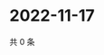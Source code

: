 # 2022-11-17

共 0 条

<!-- BEGIN WEIBO -->
<!-- 最后更新时间 Thu Nov 17 2022 17:15:24 GMT+0800 (China Standard Time) -->

<!-- END WEIBO -->
